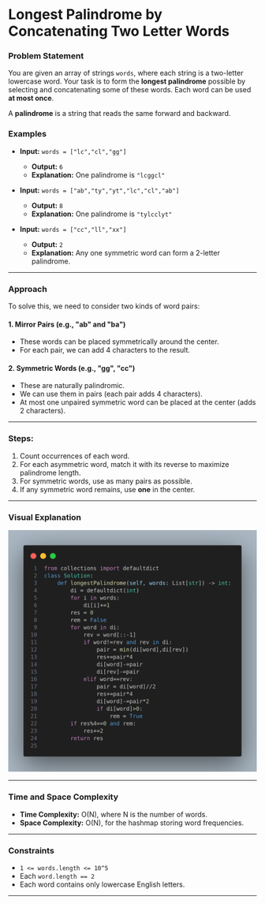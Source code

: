 # Longest Palindrome by Concatenating Two Letter Words

### Problem Statement

You are given an array of strings `words`, where each string is a two-letter lowercase word. Your task is to form the **longest palindrome** possible by selecting and concatenating some of these words. Each word can be used **at most once**.

A **palindrome** is a string that reads the same forward and backward.

### Examples

* **Input:** `words = ["lc","cl","gg"]`

  * **Output:** `6`
  * **Explanation:** One palindrome is `"lcggcl"`

* **Input:** `words = ["ab","ty","yt","lc","cl","ab"]`

  * **Output:** `8`
  * **Explanation:** One palindrome is `"tylcclyt"`

* **Input:** `words = ["cc","ll","xx"]`

  * **Output:** `2`
  * **Explanation:** Any one symmetric word can form a 2-letter palindrome.

---

### Approach

To solve this, we need to consider two kinds of word pairs:

#### 1. **Mirror Pairs (e.g., "ab" and "ba")**

* These words can be placed symmetrically around the center.
* For each pair, we can add 4 characters to the result.

#### 2. **Symmetric Words (e.g., "gg", "cc")**

* These are naturally palindromic.
* We can use them in pairs (each pair adds 4 characters).
* At most one unpaired symmetric word can be placed at the center (adds 2 characters).

---

### Steps:

1. Count occurrences of each word.
2. For each asymmetric word, match it with its reverse to maximize palindrome length.
3. For symmetric words, use as many pairs as possible.
4. If any symmetric word remains, use **one** in the center.

---

### Visual Explanation

![Solution Approach](image.png)

---

### Time and Space Complexity

* **Time Complexity:** O(N), where N is the number of words.
* **Space Complexity:** O(N), for the hashmap storing word frequencies.

---

### Constraints

* `1 <= words.length <= 10^5`
* Each `word.length == 2`
* Each word contains only lowercase English letters.

---


